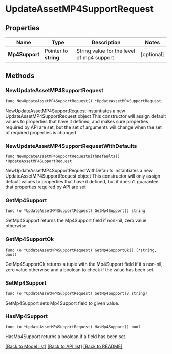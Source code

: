 # UpdateAssetMP4SupportRequest

## Properties

Name | Type | Description | Notes
------------ | ------------- | ------------- | -------------
**Mp4Support** | Pointer to **string** | String value for the level of mp4 support | [optional] 

## Methods

### NewUpdateAssetMP4SupportRequest

`func NewUpdateAssetMP4SupportRequest() *UpdateAssetMP4SupportRequest`

NewUpdateAssetMP4SupportRequest instantiates a new UpdateAssetMP4SupportRequest object
This constructor will assign default values to properties that have it defined,
and makes sure properties required by API are set, but the set of arguments
will change when the set of required properties is changed

### NewUpdateAssetMP4SupportRequestWithDefaults

`func NewUpdateAssetMP4SupportRequestWithDefaults() *UpdateAssetMP4SupportRequest`

NewUpdateAssetMP4SupportRequestWithDefaults instantiates a new UpdateAssetMP4SupportRequest object
This constructor will only assign default values to properties that have it defined,
but it doesn't guarantee that properties required by API are set

### GetMp4Support

`func (o *UpdateAssetMP4SupportRequest) GetMp4Support() string`

GetMp4Support returns the Mp4Support field if non-nil, zero value otherwise.

### GetMp4SupportOk

`func (o *UpdateAssetMP4SupportRequest) GetMp4SupportOk() (*string, bool)`

GetMp4SupportOk returns a tuple with the Mp4Support field if it's non-nil, zero value otherwise
and a boolean to check if the value has been set.

### SetMp4Support

`func (o *UpdateAssetMP4SupportRequest) SetMp4Support(v string)`

SetMp4Support sets Mp4Support field to given value.

### HasMp4Support

`func (o *UpdateAssetMP4SupportRequest) HasMp4Support() bool`

HasMp4Support returns a boolean if a field has been set.


[[Back to Model list]](../README.md#documentation-for-models) [[Back to API list]](../README.md#documentation-for-api-endpoints) [[Back to README]](../README.md)


